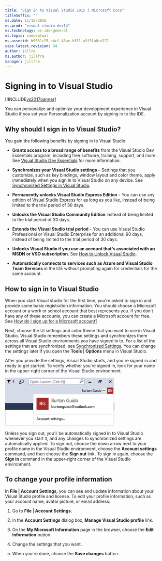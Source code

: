```yaml
---
title: "Sign in to Visual Studio 2015 | Microsoft Docs"
titleSuffix: ""
ms.date: 11/15/2016
ms.prod: "visual-studio-dev14"
ms.technology: vs-ide-general
ms.topic: conceptual
ms.assetid: b9531c25-e4cf-43ae-b331-a9f31a8cd171
caps.latest.revision: 34
author: jillre
ms.author: jillfra
manager: jillfra
---
```

# Signing in to Visual Studio
[!INCLUDE[vs2017banner](../includes/vs2017banner.md)]

You can personalize and optimize your development experience in Visual Studio if you set your Personalization account by signing in to the IDE.

## Why should I sign in to Visual Studio?
 You gain the following benefits by signing in to Visual Studio:

- **Grants access to a broad range of benefits** from the Visual Studio Dev Essentials program, including free software, training, support, and more. See [Visual Studio Dev Essentials](https://aka.ms/vsdevhelp) for more information.

- **Synchronizes your Visual Studio settings** – Settings that you customize, such as key bindings, window layout and color theme, apply immediately when you sign in to Visual Studio on any device. See [Synchronized Settings in Visual Studio](https://msdn.microsoft.com/library/dn135229%28v=vs.120%29.aspx).

- **Permanently unlocks Visual Studio Express Edition** – You can use any edition of Visual Studio Express for as long as you like, instead of being limited to the trial period of 30 days.

- **Unlocks the Visual Studio Community Edition** instead of being limited to the trial period of 30 days.

- **Extends the Visual Studio trial period** – You can use Visual Studio Professional or Visual Studio Enterprise for an additional 90 days, instead of being limited to the trial period of 30 days.

- **Unlocks Visual Studio if you use an account that's associated with an MSDN or VSO subscription**. See [How to Unlock Visual Studio](../ide/how-to-unlock-visual-studio.md).

- **Automatically connects to services such as Azure and Visual Studio Team Services** in the IDE without prompting again for credentials for the same account.

## How to sign in to Visual Studio
 When you start Visual studio for the first time, you're asked to sign in and provide some basic registration information. You should choose a Microsoft account or a work or school account that best represents you. If you don't have any of these accounts, you can create a Microsoft account for free. See [How do I sign up for a Microsoft account?](http://windows.microsoft.com/windows-live/sign-up-create-account-how)

 Next, choose the UI settings and color theme that you want to use in Visual Studio. Visual Studio remembers these settings and synchronizes them across all Visual Studio environments you have signed in to. For a list of the settings that are synchronized, see [Synchronized Settings](../ide/synchronized-settings-in-visual-studio.md). You can change the settings later if you open the **Tools &#124; Options** menu in Visual Studio.

 After you provide the settings, Visual Studio starts, and you're signed in and ready to get started. To verify whether you're signed in, look for your name in the upper-right corner of the Visual Studio environment.

 ![Currentlly logged in user](../ide/media/vs2015-username.png "VS2015_UserName")

 Unless you sign out, you'll be automatically signed in to Visual Studio whenever you start it, and any changes to synchronized settings are automatically applied. To sign out, choose the down arrow next to your profile name in the Visual Studio environment, choose the **Account settings** command, and then choose the **Sign out** link. To sign in again, choose the **Sign in** command in the upper-right corner of the Visual Studio environment.

## To change your profile information
 In **File &#124; Account Settings,** you can see and update information about your Visual Studio profile and license. To edit your profile information, such as your account name, avatar picture, or email address:

1. Go to **File &#124; Account Settings**.

2. In the **Account Settings** dialog box, **Manage Visual Studio profile** link.

3. On the **My Microsoft Information** page in the browser, choose the **Edit Information** button.

4. Change the settings that you want.

5. When you're done, choose the **Save changes** button.
